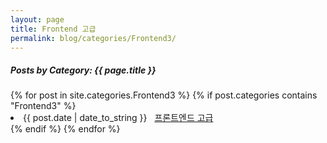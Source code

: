 ```yaml
---
layout: page
title: Frontend 고급
permalink: blog/categories/Frontend3/
---
```


<h5>Posts by Category: {{ page.title }}</h5>

<div class="card">
  {% for post in site.categories.Frontend3 %}
    {% if post.categories contains "Frontend3" %}
      <li class="category-posts">
        <span>{{ post.date | date_to_string }}</span>
        &nbsp;
        <a href="{{ post.url }}">프론트엔드 고급</a>
      </li>
    {% endif %}
  {% endfor %}
</div>
